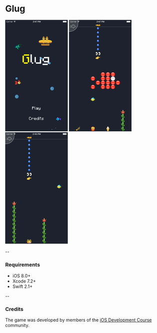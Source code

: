 # Glug 

<img src="https://raw.githubusercontent.com/glug-glug/glug/assets/images/screen 1.png" width="200px" />
<img src="https://raw.githubusercontent.com/glug-glug/glug/assets/images/screen 2.png" width="200px" />
<img src="https://raw.githubusercontent.com/glug-glug/glug/assets/images/screen 3.png" width="200px" />

--

### Requirements
- iOS 8.0+ 
- Xcode 7.2+
- Swift 2.1+

--

### Credits
The game was developed by members of the [iOS Development Course](https://vk.com/iosdevcourse) community.

